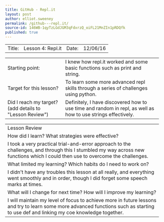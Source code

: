 ```yaml
---
title: GitHub - Repl.it
layout: post
author: elliot.sweeney
permalink: /github---repl.it/
source-id: 146WB-1qyTzLGdJGM3qFdxrzQ_oiFL21MnZIn1pRDQfk
published: true
---
```

<table>
  <tr>
    <td>Title:  </td>
    <td>Lesson 4: Repl.it</td>
    <td> Date:  </td>
    <td>12/06/16</td>
  </tr>
</table>


<table>
  <tr>
    <td>Starting point:</td>
    <td>I knew how repl.it worked and some basic functions such as print and string.</td>
  </tr>
  <tr>
    <td>Target for this lesson?</td>
    <td>To learn some more advanced repl skills through a series of challenges using python.</td>
  </tr>
  <tr>
    <td>Did I reach my target? 
(add details to "Lesson Review")</td>
    <td>Definitely, I have discovered how to use time and random in repl, as well as how to use strings effectively.</td>
  </tr>
</table>


<table>
  <tr>
    <td>Lesson Review</td>
  </tr>
  <tr>
    <td>How did I learn? What strategies were effective? </td>
  </tr>
  <tr>
    <td>I took a very practical trial-and-error approach to the challenges, and through this I stumbled my way across new functions which I could then use to overcome the challenges.</td>
  </tr>
  <tr>
    <td>What limited my learning? Which habits do I need to work on? </td>
  </tr>
  <tr>
    <td>I didn't have any troubles this lesson at all really, and everything went smoothly and in order, though I did forget some speech marks at times.

</td>
  </tr>
  <tr>
    <td>What will I change for next time? How will I improve my learning?</td>
  </tr>
  <tr>
    <td>I will maintain my level of focus to achieve more in future lessons and try to learn some more advanced functions such as starting to use def and linking my coe knowledge together. </td>
  </tr>
</table>


